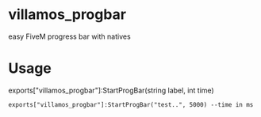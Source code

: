 # villamos_progbar
easy FiveM progress bar with natives

# Usage
exports["villamos_progbar"]:StartProgBar(string label, int time)
```
exports["villamos_progbar"]:StartProgBar("test..", 5000) --time in ms
```

